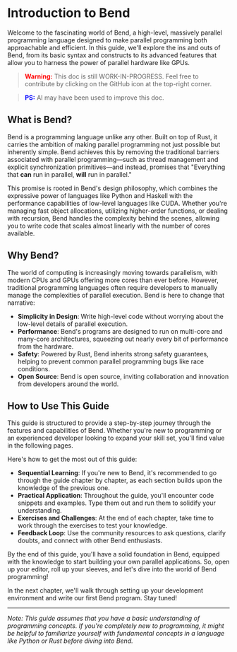 # Introduction to Bend

Welcome to the fascinating world of Bend, a high-level, massively parallel programming language designed to make parallel programming both approachable and efficient. In this guide, we'll explore the ins and outs of Bend, from its basic syntax and constructs to its advanced features that allow you to harness the power of parallel hardware like GPUs.

> <font color="red">**Warning:**</font> This doc is still WORK-IN-PROGRESS. Feel free to contribute by clicking on the GitHub icon at the top-right corner.

> <font color="blue">**PS:**</font> AI may have been used to improve this doc.

## What is Bend?

Bend is a programming language unlike any other. Built on top of Rust, it carries the ambition of making parallel programming not just possible but inherently simple. Bend achieves this by removing the traditional barriers associated with parallel programming—such as thread management and explicit synchronization primitives—and instead, promises that "Everything that **can** run in parallel, **will** run in parallel."

This promise is rooted in Bend's design philosophy, which combines the expressive power of languages like Python and Haskell with the performance capabilities of low-level languages like CUDA. Whether you're managing fast object allocations, utilizing higher-order functions, or dealing with recursion, Bend handles the complexity behind the scenes, allowing you to write code that scales almost linearly with the number of cores available.

## Why Bend?

The world of computing is increasingly moving towards parallelism, with modern CPUs and GPUs offering more cores than ever before. However, traditional programming languages often require developers to manually manage the complexities of parallel execution. Bend is here to change that narrative:

- **Simplicity in Design**: Write high-level code without worrying about the low-level details of parallel execution.
- **Performance**: Bend's programs are designed to run on multi-core and many-core architectures, squeezing out nearly every bit of performance from the hardware.
- **Safety**: Powered by Rust, Bend inherits strong safety guarantees, helping to prevent common parallel programming bugs like race conditions.
- **Open Source**: Bend is open source, inviting collaboration and innovation from developers around the world.

## How to Use This Guide

This guide is structured to provide a step-by-step journey through the features and capabilities of Bend. Whether you're new to programming or an experienced developer looking to expand your skill set, you'll find value in the following pages.

Here's how to get the most out of this guide:

- **Sequential Learning**: If you're new to Bend, it's recommended to go through the guide chapter by chapter, as each section builds upon the knowledge of the previous one.
- **Practical Application**: Throughout the guide, you'll encounter code snippets and examples. Type them out and run them to solidify your understanding.
- **Exercises and Challenges**: At the end of each chapter, take time to work through the exercises to test your knowledge.
- **Feedback Loop**: Use the community resources to ask questions, clarify doubts, and connect with other Bend enthusiasts.

By the end of this guide, you'll have a solid foundation in Bend, equipped with the knowledge to start building your own parallel applications. So, open up your editor, roll up your sleeves, and let's dive into the world of Bend programming! 

In the next chapter, we'll walk through setting up your development environment and write our first Bend program. Stay tuned!

---

*Note: This guide assumes that you have a basic understanding of programming concepts. If you're completely new to programming, it might be helpful to familiarize yourself with fundamental concepts in a language like Python or Rust before diving into Bend.*